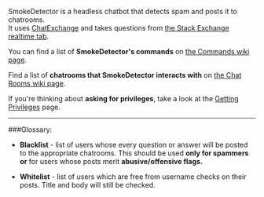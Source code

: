 SmokeDetector is a headless chatbot that detects spam and posts it to chatrooms.  
It uses [ChatExchange](https://github.com/Manishearth/ChatExchange) and takes questions from [the Stack Exchange realtime tab](http://stackexchange.com/questions?tab=realtime).

You can find a list of **SmokeDetector's commands** on [the Commands wiki page](https://github.com/Charcoal-SE/SmokeDetector/wiki/Commands).

Find a list of **chatrooms that SmokeDetector interacts with** on [the Chat Rooms wiki page](https://github.com/Charcoal-SE/SmokeDetector/wiki/Chat-Rooms).

If you're thinking about **asking for privileges**, take a look at the [Getting Privileges](https://github.com/Charcoal-SE/SmokeDetector/wiki/Getting-Privileges) page.


***
###Glossary:

- **Blacklist** - list of users whose every question or answer will be posted to the appropriate chatrooms. This should be used **only for spammers or** for users whose posts merit **abusive/offensive flags.**

- **Whitelist** - list of users which are free from username checks on their posts. Title and body will still be checked.